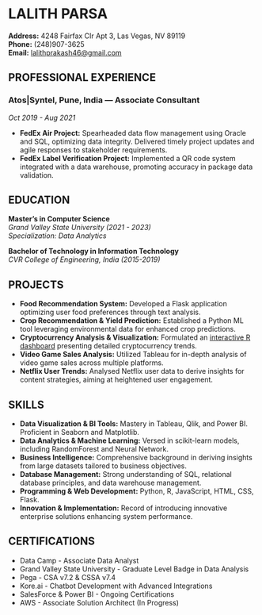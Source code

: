 # LALITH PARSA

**Address:** 4248 Fairfax CIr Apt 3, Las Vegas, NV 89119  
**Phone:** (248)907-3625  
**Email:** [lalithprakash46@gmail.com](mailto:lalithprakash46@gmail.com)

## PROFESSIONAL EXPERIENCE

### Atos|Syntel, Pune, India — Associate Consultant
_Oct 2019 - Aug 2021_

- **FedEx Air Project:** Spearheaded data flow management using Oracle and SQL, optimizing data integrity. Delivered timely project updates and agile responses to stakeholder requirements.
- **FedEx Label Verification Project:** Implemented a QR code system integrated with a data warehouse, promoting accuracy in package data validation.

## EDUCATION

**Master’s in Computer Science**  
_Grand Valley State University (2021 - 2023)_  
_Specialization: Data Analytics_

**Bachelor of Technology in Information Technology**  
_CVR College of Engineering, India (2015-2019)_

## PROJECTS

- **Food Recommendation System:** Developed a Flask application optimizing user food preferences through text analysis.
- **Crop Recommendation & Yield Prediction:** Established a Python ML tool leveraging environmental data for enhanced crop predictions.
- **Cryptocurrency Analysis & Visualization:** Formulated an [interactive R dashboard](https://rpubs.com/Parsal05/844546) presenting detailed cryptocurrency trends.
- **Video Game Sales Analysis:** Utilized Tableau for in-depth analysis of video game sales across multiple platforms.
- **Netflix User Trends:** Analysed Netflix user data to derive insights for content strategies, aiming at heightened user engagement.

## SKILLS

- **Data Visualization & BI Tools:** Mastery in Tableau, Qlik, and Power BI. Proficient in Seaborn and Matplotlib.
- **Data Analytics & Machine Learning:** Versed in scikit-learn models, including RandomForest and Neural Network.
- **Business Intelligence:** Comprehensive background in deriving insights from large datasets tailored to business objectives.
- **Database Management:** Strong understanding of SQL, relational database principles, and data warehouse management.
- **Programming & Web Development:** Python, R, JavaScript, HTML, CSS, Flask.
- **Innovation & Implementation:** Record of introducing innovative enterprise solutions enhancing system performance.

## CERTIFICATIONS

- Data Camp - Associate Data Analyst
- Grand Valley State University - Graduate Level Badge in Data Analysis
- Pega - CSA v7.2 & CSSA v7.4
- Kore.ai - Chatbot Development with Advanced Integrations
- SalesForce & Power BI - Ongoing Certifications
- AWS - Associate Solution Architect (In Progress)
